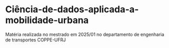 # Ciência-de-dados-aplicada-a-mobilidade-urbana
Matéria realizada no mestrado em 2025/01 no departamento de engenharia de transportes COPPE-UFRJ
